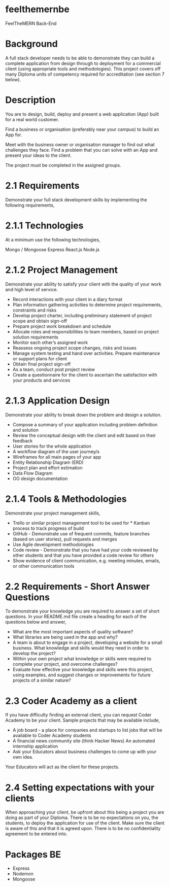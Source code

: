 # feelthemernbe
FeelTheMERN Back-End

# Background
A full stack developer needs to be able to demonstrate they can build a complete application from design through to deployment for a commercial client (using appropriate tools and methodologies). This project covers off many Diploma units of competency required for accreditation (see section 7 below).

# Description
You are to design, build, deploy and present a web application (App) built for a real world customer.

Find a business or organisation (preferably near your campus) to build an App for.

Meet with the business owner or organisation manager to find out what challenges they face. Find a problem that you can solve with an App and present your ideas to the client.

The project must be completed in the assigned groups.

# 2.1 Requirements
Demonstrate your full stack development skills by implementing the following requirements,

# 2.1.1 Technologies
At a minimum use the following technologies,

Mongo / Mongoose
Express
React.js
Node.js

# 2.1.2 Project Management
Demonstrate your ability to satisfy your client with the quality of your work and high level of service.

* Record interactions with your client in a diary format
* Plan information gathering activities to determine project requirements, constraints and risks
* Develop project charter, including preliminary statement of project scope and obtain sign-off
* Prepare project work breakdown and schedule
* Allocate roles and responsibilities to team members, based on project solution requirements
* Monitor each other’s assigned work
* Reassess ongoing project scope changes, risks and issues
* Manage system testing and hand over activities. Prepare maintenance or support plans for client
* Obtain final project sign-off
* As a team, conduct post project review
* Create a questionnaire for the client to ascertain the satisfaction with your products and services

# 2.1.3 Application Design
Demonstrate your ability to break down the problem and design a solution.

* Compose a summary of your application including problem definition and solution
* Review the conceptual design with the client and edit based on their feedback
* User stories for the whole application
* A workflow diagram of the user journey/s
* Wireframes for all main pages of your app
* Entity Relationship Diagram (ERD)
* Project plan and effort estimation
* Data Flow Diagram
* OO design documentation

# 2.1.4 Tools & Methodologies
Demonstrate your project management skills,

* Trello or similar project management tool to be used for * Kanban process to track progress of build
* GitHub - Demonstrate use of frequent commits, feature branches (based on user stories), pull requests and merges
* Use Agile development methodologies
* Code review - Demonstrate that you have had your code reviewed by other students and that you have provided a code review for others
* Show evidence of client communication, e.g. meeting minutes, emails, or other communication tools

# 2.2 Requirements - Short Answer Questions
To demonstrate your knowledge you are required to answer a set of short questions. In your README.md file create a heading for each of the questions below and answer,

* What are the most important aspects of quality software?
* What libraries are being used in the app and why?
* A team is about to engage in a project, developing a website for a small business. What knowledge and skills would they need in order to develop the project?
* Within your own project what knowledge or skills were required to complete your project, and overcome challenges?
* Evaluate how effective your knowledge and skills were this project, using examples, and suggest changes or improvements for future projects of a similar nature?

# 2.3 Coder Academy as a client
If you have difficulty finding an external client, you can request Coder Academy to be your client. Sample projects that may be available include,

* A job board - a place for companies and startups to list jobs that will be available to Coder Academy students
* A financial news community site (think Hacker News)
An automated internship application
* Ask your Educators about business challenges to come up with your own idea.

Your Educators will act as the client for these projects.

# 2.4 Setting expectations with your clients
When approaching your client, be upfront about this being a project you are doing as part of your Diploma.
There is to be no expectations on you, the students, to deploy the application for use of the client. Make sure the client is aware of this and that it is agreed upon.
There is to be no confidentiality agreement to be entered into.

# Packages BE

* Express
* Nodemon
* Mongoose